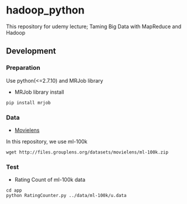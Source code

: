 # hadoop_python
This repository for udemy lecture; Taming Big Data with MapReduce and Hadoop

## Development
### Preparation
Use python(<=2.7.10) and MRJob library
* MRJob library install
```console
pip install mrjob
```

### Data
* [Movielens](http://grouplens.org/datasets/movielens/ "Movielens")

In this repository, we use ml-100k

```console
wget http://files.grouplens.org/datasets/movielens/ml-100k.zip
```

### Test
* Rating Count of ml-100k data
```console
cd app
python RatingCounter.py ../data/ml-100k/u.data
```



